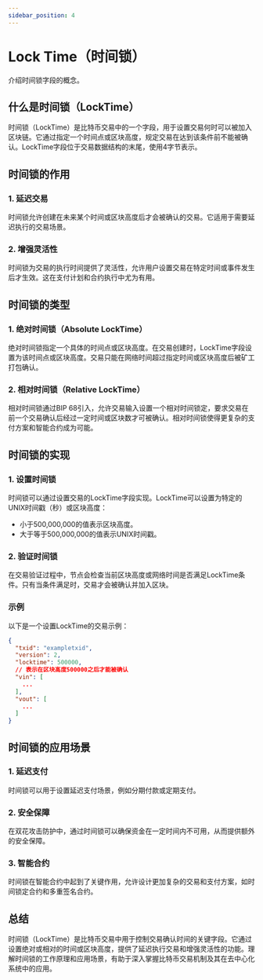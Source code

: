 ```yaml
---
sidebar_position: 4
---
```


# Lock Time（时间锁）

介绍时间锁字段的概念。

## 什么是时间锁（LockTime）

时间锁（LockTime）是比特币交易中的一个字段，用于设置交易何时可以被加入区块链。它通过指定一个时间点或区块高度，规定交易在达到该条件前不能被确认。LockTime字段位于交易数据结构的末尾，使用4字节表示。

## 时间锁的作用

### 1. 延迟交易

时间锁允许创建在未来某个时间或区块高度后才会被确认的交易。它适用于需要延迟执行的交易场景。

### 2. 增强灵活性

时间锁为交易的执行时间提供了灵活性，允许用户设置交易在特定时间或事件发生后才生效。这在支付计划和合约执行中尤为有用。

## 时间锁的类型

### 1. 绝对时间锁（Absolute LockTime）

绝对时间锁指定一个具体的时间点或区块高度。在交易创建时，LockTime字段设置为该时间点或区块高度。交易只能在网络时间超过指定时间或区块高度后被矿工打包确认。

### 2. 相对时间锁（Relative LockTime）

相对时间锁通过BIP 68引入，允许交易输入设置一个相对时间锁定，要求交易在前一个交易确认后经过一定时间或区块数才可被确认。相对时间锁使得更复杂的支付方案和智能合约成为可能。

## 时间锁的实现

### 1. 设置时间锁

时间锁可以通过设置交易的LockTime字段实现。LockTime可以设置为特定的UNIX时间戳（秒）或区块高度：

- 小于500,000,000的值表示区块高度。
- 大于等于500,000,000的值表示UNIX时间戳。

### 2. 验证时间锁

在交易验证过程中，节点会检查当前区块高度或网络时间是否满足LockTime条件。只有当条件满足时，交易才会被确认并加入区块。

### 示例

以下是一个设置LockTime的交易示例：

```json
{
  "txid": "exampletxid",
  "version": 2,
  "locktime": 500000,
  // 表示在区块高度500000之后才能被确认
  "vin": [
    ...
  ],
  "vout": [
    ...
  ]
}
```

## 时间锁的应用场景

### 1. 延迟支付

时间锁可以用于设置延迟支付场景，例如分期付款或定期支付。

### 2. 安全保障

在双花攻击防护中，通过时间锁可以确保资金在一定时间内不可用，从而提供额外的安全保障。

### 3. 智能合约

时间锁在智能合约中起到了关键作用，允许设计更加复杂的交易和支付方案，如时间锁定合约和多重签名合约。

## 总结

时间锁（LockTime）是比特币交易中用于控制交易确认时间的关键字段。它通过设置绝对或相对的时间或区块高度，提供了延迟执行交易和增强灵活性的功能。理解时间锁的工作原理和应用场景，有助于深入掌握比特币交易机制及其在去中心化系统中的应用。
